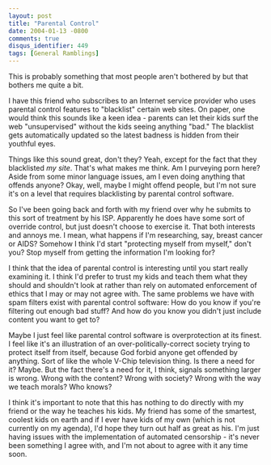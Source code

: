 ```yaml
---
layout: post
title: "Parental Control"
date: 2004-01-13 -0800
comments: true
disqus_identifier: 449
tags: [General Ramblings]
---
```

This is probably something that most people aren't bothered by but that
bothers me quite a bit.
 
 I have this friend who subscribes to an Internet service provider who
uses parental control features to "blacklist" certain web sites. On
paper, one would think this sounds like a keen idea - parents can let
their kids surf the web "unsupervised" without the kids seeing anything
"bad." The blacklist gets automatically updated so the latest badness is
hidden from their youthful eyes.
 
 Things like this sound great, don't they? Yeah, except for the fact
that they blacklisted *my site*. That's what makes me think. Am I
purveying porn here? Aside from some minor language issues, am I even
doing anything that offends anyone? Okay, well, maybe I might offend
people, but I'm not sure it's on a level that requires blacklisting by
parental control software.
 
 So I've been going back and forth with my friend over why he submits to
this sort of treatment by his ISP. Apparently he does have some sort of
override control, but just doesn't choose to exercise it. That both
interests and annoys me. I mean, what happens if I'm researching, say,
breast cancer or AIDS? Somehow I think I'd start "protecting myself from
myself," don't you? Stop myself from getting the information I'm looking
for?
 
 I think that the idea of parental control is interesting until you
start really examining it. I think I'd prefer to trust my kids and teach
them what they should and shouldn't look at rather than rely on
automated enforcement of ethics that I may or may not agree with. The
same problems we have with spam filters exist with parental control
software: How do you know if you're filtering out enough bad stuff? And
how do you know you didn't just include content you want to get to?
 
 Maybe I just feel like parental control software is overprotection at
its finest. I feel like it's an illustration of an
over-politically-correct society trying to protect itself from itself,
because God forbid anyone get offended by anything. Sort of like the
whole V-Chip television thing. Is there a need for it? Maybe. But the
fact there's a need for it, I think, signals something larger is wrong.
Wrong with the content? Wrong with society? Wrong with the way we teach
morals? Who knows?
 
 I think it's important to note that this has nothing to do directly
with my friend or the way he teaches his kids. My friend has some of the
smartest, coolest kids on earth and if I ever have kids of my own (which
is not currently on my agenda), I'd hope they turn out half as great as
his. I'm just having issues with the implementation of automated
censorship - it's never been something I agree with, and I'm not about
to agree with it any time soon.
